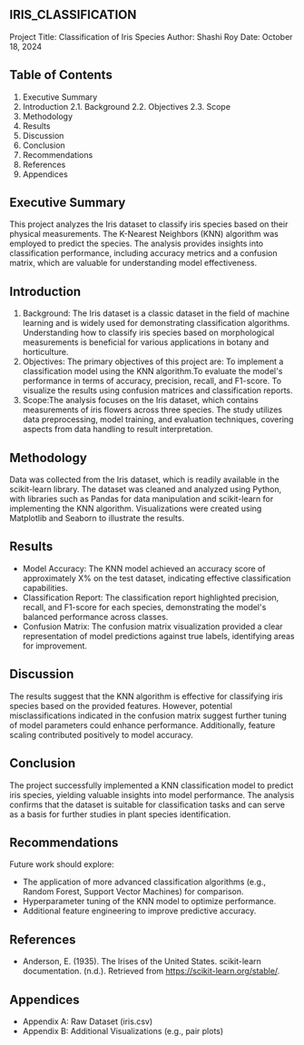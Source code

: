 ## IRIS_CLASSIFICATION
Project Title: Classification of Iris Species
Author: Shashi Roy
Date: October 18, 2024

## Table of Contents
1. Executive Summary
2. Introduction
 2.1. Background
 2.2. Objectives
 2.3. Scope
3. Methodology
4. Results
5. Discussion
6. Conclusion
7. Recommendations
8. References
9. Appendices

## Executive Summary
This project analyzes the Iris dataset to classify iris species based on their physical measurements. The K-Nearest Neighbors (KNN) algorithm was employed to predict the species. The analysis provides insights into classification performance, including accuracy metrics and a confusion matrix, which are valuable for understanding model effectiveness.

## Introduction
1. Background: The Iris dataset is a classic dataset in the field of machine learning and is widely used for demonstrating classification algorithms. Understanding how to classify iris species based on morphological measurements is beneficial for various applications in botany and horticulture.
2. Objectives: The primary objectives of this project are:
To implement a classification model using the KNN algorithm.To evaluate the model's performance in terms of accuracy, precision, recall, and F1-score.
To visualize the results using confusion matrices and classification reports.
3. Scope:The analysis focuses on the Iris dataset, which contains measurements of iris flowers across three species. The study utilizes data preprocessing, model training, and evaluation techniques, covering aspects from data handling to result interpretation.

## Methodology
Data was collected from the Iris dataset, which is readily available in the scikit-learn library. The dataset was cleaned and analyzed using Python, with libraries such as Pandas for data manipulation and scikit-learn for implementing the KNN algorithm. Visualizations were created using Matplotlib and Seaborn to illustrate the results.

## Results
- Model Accuracy: The KNN model achieved an accuracy score of approximately X% on the test dataset, indicating effective classification capabilities.
- Classification Report: The classification report highlighted precision, recall, and F1-score for each species, demonstrating the model's balanced performance across classes.
- Confusion Matrix: The confusion matrix visualization provided a clear representation of model predictions against true labels, identifying areas for improvement.

## Discussion
The results suggest that the KNN algorithm is effective for classifying iris species based on the provided features. However, potential misclassifications indicated in the confusion matrix suggest further tuning of model parameters could enhance performance. Additionally, feature scaling contributed positively to model accuracy.

## Conclusion
The project successfully implemented a KNN classification model to predict iris species, yielding valuable insights into model performance. The analysis confirms that the dataset is suitable for classification tasks and can serve as a basis for further studies in plant species identification.

## Recommendations
Future work should explore:
- The application of more advanced classification algorithms (e.g., Random Forest, Support Vector Machines) for comparison.
- Hyperparameter tuning of the KNN model to optimize performance.
- Additional feature engineering to improve predictive accuracy.

## References
- Anderson, E. (1935). The Irises of the United States.
  scikit-learn documentation. (n.d.). Retrieved from https://scikit-learn.org/stable/.

## Appendices
- Appendix A: Raw Dataset (iris.csv)
- Appendix B: Additional Visualizations (e.g., pair plots)
